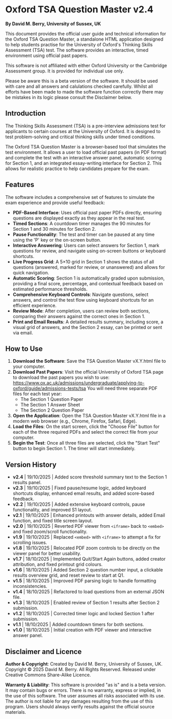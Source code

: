 # Oxford TSA Question Master v2.4

**By David M. Berry, University of Sussex, UK**

This document provides the official user guide and technical information for the Oxford TSA Question Master, a standalone HTML application designed to help students practise for the University of Oxford's Thinking Skills Assessment (TSA) test. The software provides an interactive, timed environment using official past papers.

This software is not affiliated with either Oxford University or the Cambridge Assessment group. It is provided for individual use only. 

Please be aware this is a beta version of the software. It should be used with care and all answers and calulations checked carefully. Whilst all efforts have been made to made the software function correctly there may be mistakes in its logic please consult the Disclaimer below. 

## Introduction

The Thinking Skills Assessment (TSA) is a pre-interview admissions test for applicants to certain courses at the University of Oxford. It is designed to test problem-solving and critical thinking skills under timed conditions.

The Oxford TSA Question Master is a browser-based tool that simulates the test environment. It allows a user to load official past papers (in PDF format) and complete the test with an interactive answer panel, automatic scoring for Section 1, and an integrated essay-writing interface for Section 2. This allows for realistic practice to help candidates prepare for the exam.

## Features

The software includes a comprehensive set of features to simulate the exam experience and provide useful feedback:

* **PDF-Based Interface**: Uses official past paper PDFs directly, ensuring questions are displayed exactly as they appear in the real test.
* **Timed Sections**: A countdown timer manages the 90 minutes for Section 1 and 30 minutes for Section 2.
* **Pause Functionality**: The test and timer can be paused at any time using the 'P' key or the on-screen button.
* **Interactive Answering**: Users can select answers for Section 1, mark questions for review, and navigate using on-screen buttons or keyboard shortcuts.
* **Live Progress Grid**: A 5×10 grid in Section 1 shows the status of all questions (answered, marked for review, or unanswered) and allows for quick navigation.
* **Automatic Scoring**: Section 1 is automatically graded upon submission, providing a final score, percentage, and contextual feedback based on estimated performance thresholds.
* **Comprehensive Keyboard Controls**: Navigate questions, select answers, and control the test flow using keyboard shortcuts for an efficient experience.
* **Review Mode**: After completion, users can review both sections, comparing their answers against the correct ones in Section 1.
* **Print and Email Results**: A detailed results summary, including score, a visual grid of answers, and the Section 2 essay, can be printed or sent via email.

## How to Use

1. **Download the Software**: Save the TSA Question Master vX.Y.html file to your computer.
2. **Download Past Papers**: Visit the official University of Oxford TSA page to download the past papers you wish to use: https://www.ox.ac.uk/admissions/undergraduate/applying-to-oxford/guide/admissions-tests/tsa You will need three separate PDF files for each test year:
    * The Section 1 Question Paper
    * The Section 1 Answer Sheet
    * The Section 2 Question Paper
3. **Open the Application**: Open the TSA Question Master vX.Y.html file in a modern web browser (e.g., Chrome, Firefox, Safari, Edge).
4. **Load the Files**: On the start screen, click the "Choose File" button for each of the three required PDFs and select the correct file from your computer.
5. **Begin the Test**: Once all three files are selected, click the "Start Test" button to begin Section 1. The timer will start immediately.

## Version History

- **v2.4** | 19/10/2025 | Added score threshold summary text to the Section 1 results panel.
- **v2.3** | 19/10/2025 | Fixed pause/resume logic, added keyboard shortcuts display, enhanced email results, and added score-based feedback.
- **v2.2** | 19/10/2025 | Added extensive keyboard controls, pause functionality, and improved S1 layout.
- **v2.1** | 19/10/2025 | Enhanced printouts with answer details, added Email function, and fixed title screen layout.
- **v2.0** | 19/10/2025 | Reverted PDF viewer from `<iframe>` back to `<embed>` and fixed zoom/scroll functionality.
- **v1.9** | 19/10/2025 | Replaced `<embed>` with `<iframe>` to attempt a fix for scrolling issues.
- **v1.8** | 19/10/2025 | Relocated PDF zoom controls to be directly on the viewer panel for better usability.
- **v1.7** | 18/10/2025 | Implemented Quit/Start Again buttons, added creator attribution, and fixed printout grid colours.
- **v1.6** | 18/10/2025 | Added Section 2 question number input, a clickable results overview grid, and reset review to start at Q1.
- **v1.5** | 18/10/2025 | Improved PDF parsing logic to handle formatting inconsistencies.
- **v1.4** | 18/10/2025 | Refactored to load questions from an external JSON file.
- **v1.3** | 18/10/2025 | Enabled review of Section 1 results after Section 2 submission.
- **v1.2** | 18/10/2025 | Corrected timer logic and locked Section 1 after submission.
- **v1.1** | 18/10/2025 | Added countdown timers for both sections.
- **v1.0** | 18/10/2025 | Initial creation with PDF viewer and interactive answer panel.

## Disclaimer and Licence

**Author & Copyright**: Created by David M. Berry, University of Sussex, UK. Copyright © 2025 David M. Berry. All Rights Reserved. Released under Creative Commons Share-Alike Licence.

**Warranty & Liability**: This software is provided "as is" and is a beta version. It may contain bugs or errors. There is no warranty, express or implied, in the use of this software. The user assumes all risks associated with its use. The author is not liable for any damages resulting from the use of this program. Users should always verify results against the official source materials.
